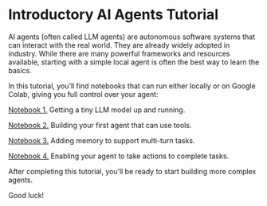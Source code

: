 # Introductory AI Agents Tutorial

AI agents (often called LLM agents) are autonomous software systems that can interact with the real world. They are already widely adopted in industry. While there are many powerful frameworks and resources available, starting with a simple local agent is often the best way to learn the basics.

In this tutorial, you’ll find notebooks that can run either locally or on Google Colab, giving you full control over your agent:

[Notebook 1.](https://github.com/unverciftci/agents_intro/blob/main/Notebook_1.ipynb) Getting a tiny LLM model up and running.

[Notebook 2.](https://github.com/unverciftci/agents_intro/blob/main/Notebook_2.ipynb) Building your first agent that can use tools.

[Notebook 3.](https://github.com/unverciftci/agents_intro/blob/main/Notebook_3.ipynb) Adding memory to support multi-turn tasks.

[Notebook 4.](https://github.com/unverciftci/agents_intro/blob/main/Notebook_4.ipynb) Enabling your agent to take actions to complete tasks.

After completing this tutorial, you’ll be ready to start building more complex agents.

Good luck! 
